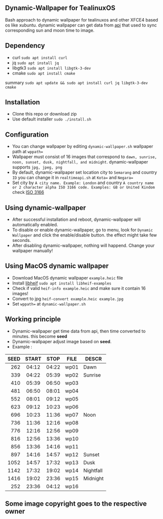 ## Dynamic-Wallpaper for TealinuxOS
Bash approach to dynamic wallpaper for tealinuxos and other XFCE4 based os like xubuntu.
dynamic wallpaper can get data from [api](https://aladhan.com/prayer-times-api#GetTimingsByCity)
that used to sync corresponding sun and moon time to image.

## Dependency
* curl `sudo apt install curl`
* jq `sudo apt install jq`
* libgtk3 `sudo apt install libgtk-3-dev`
* cmake `sudo apt install cmake`

summary `sudo apt update && sudo apt install curl jq libgtk-3-dev cmake`

## Installation
* Clone this repo or download zip
* Use default installer `sudo ./install.sh`

## Configuration
* You can change wallpaper by editing `dynamic-wallpaper.sh` wallpaper path at `wppath=`
* Wallpaper must consist of 16 images that correspond to `dawn, sunrise, noon, sunset, dusk, nightfall, and midnight`.
dynamic-wallpaper supports `jpg, jpeg, png`
* By default, dynamic-wallpaper set location city to `Semarang` and country `ID` you can change it in `realtimeapi.sh` at `Kota=` and `Negara=`
* Set city by `A city name. Example: London` and country `A country name or 2 character alpha ISO 3166 code. Examples: GB or United Kindom` check [ISO 3166](https://en.wikipedia.org/wiki/List_of_ISO_3166_country_codes)

## Using dynamic-wallpaper
* After successful installation and reboot, dynamic-wallpaper will automatically enabled.
* To disable or enable dynamic-wallpaper, go to menu, look for `Dynamic Wallpaper` and click the enable/disable button. the effect might take few seconds.
* After disabling dynamic-wallpaper, nothing will happend. Change your wallpaper manually!

## Using MacOS dynamic wallpaper
* Download MacOS dynamic wallpaper `example.heic` file 
* Install [libheif](https://github.com/strukturag/libheif) `sudo apt install libheif-examples`
* Check if valid `heif-info example.heic` and make sure it contain 16 images!
* Convert to jpg `heif-convert example.heic example.jpg`
* Set `wppath=` at `dynamic-wallpaper.sh`

## Working principle
* Dynamic-wallpaper get time data from api, then time converted to minutes. this become **seed**
* Dynamic-wallpaper adjust image based on **seed**.
* Example :

| SEED | START | STOP  | FILE | DESCR     |
| ---: | :---: | :---: | ---- | --------- |
| 262  | 04:12 | 04:22 | wp01 | Dawn      |
| 339  | 04:22 | 05:39 | wp02 | Sunrise   |
| 410  | 05:39 | 06:50 | wp03 |           |
| 481  | 06:50 | 08:01 | wp04 |           |
| 552  | 08:01 | 09:12 | wp05 |           |
| 623  | 09:12 | 10:23 | wp06 |           |
| 696  | 10:23 | 11:36 | wp07 | Noon      |
| 736  | 11:36 | 12:16 | wp08 |           |
| 776  | 12:16 | 12:56 | wp09 |           |
| 816  | 12:56 | 13:36 | wp10 |           |
| 856  | 13:36 | 14:16 | wp11 |           |
| 897  | 14:16 | 14:57 | wp12 | Sunset    |
| 1052 | 14:57 | 17:32 | wp13 | Dusk      |
| 1142 | 17:32 | 19:02 | wp14 | Nightfall |
| 1416 | 19:02 | 23:36 | wp15 | Midnight  |
| 252  | 23:36 | 04:12 | wp16 |           |


## Some image copyright goes to the respective owner
